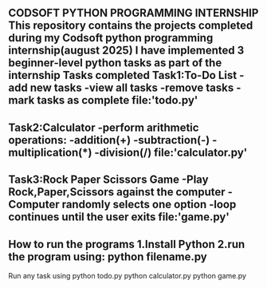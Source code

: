 CODSOFT PYTHON PROGRAMMING INTERNSHIP
This repository contains the projects completed during my Codsoft python programming internship(august 2025)
I have implemented 3 beginner-level python tasks as part of the internship
Tasks completed
Task1:To-Do List
-add new tasks
-view all tasks
-remove tasks
-mark tasks as complete
file:'todo.py'
---
Task2:Calculator
-perform arithmetic operations:
-addition(+)
-subtraction(-)
-multiplication(*)
-division(/)
file:'calculator.py'
---
Task3:Rock Paper Scissors Game
-Play Rock,Paper,Scissors against the computer
-Computer randomly selects one option
-loop continues until the user exits
file:'game.py'
---
How to run the programs
1.Install Python
2.run the program using:
python filename.py
---
Run any task using
python todo.py
python calculator.py
python game.py

